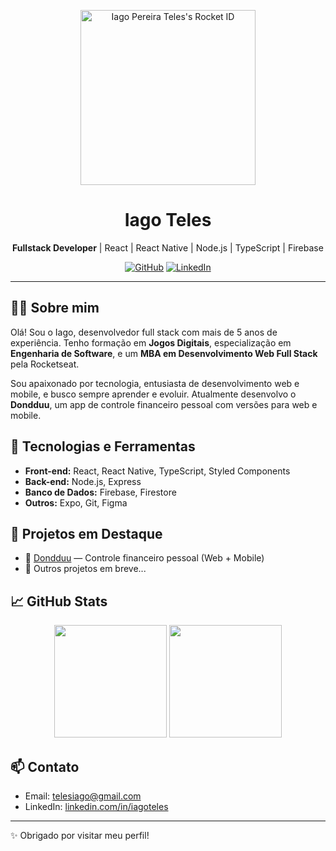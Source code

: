 
<!--
**telesiago/telesiago** is a ✨ _special_ ✨ repository because its `README.md` (this file) appears on your GitHub profile.

Here are some ideas to get you started:

- 🔭 I’m currently working on ...
- 🌱 I’m currently learning ...
- 👯 I’m looking to collaborate on ...
- 🤔 I’m looking for help with ...
- 💬 Ask me about ...
- 📫 How to reach me: ...
- 😄 Pronouns: ...
- ⚡ Fun fact: ...
-->
<p align="center">
<a href="https://app.rocketseat.com.br/me/telesiago"><img src="https://app.rocketseat.com.br/api/rocketid/share?slug=telesiago&type=card" width="280" alt="Iago Pereira Teles's Rocket ID"/></a>
</p>
<h1 align="center">Iago Teles</h1>
<p align="center">
  <b>Fullstack Developer</b> | React | React Native | Node.js | TypeScript | Firebase
</p>

<p align="center">
  <a href="https://github.com/telesiago"><img src="https://img.shields.io/github/followers/telesiago?label=Follow&style=social" alt="GitHub" /></a>
  <a href="https://www.linkedin.com/in/seulinkedin"><img src="https://img.shields.io/badge/LinkedIn-blue?style=flat&logo=linkedin" alt="LinkedIn" /></a>
</p>

---

## 👨‍💻 Sobre mim

Olá! Sou o Iago, desenvolvedor full stack com mais de 5 anos de experiência. Tenho formação em **Jogos Digitais**, especialização em **Engenharia de Software**, e um **MBA em Desenvolvimento Web Full Stack** pela Rocketseat.

Sou apaixonado por tecnologia, entusiasta de desenvolvimento web e mobile, e busco sempre aprender e evoluir. Atualmente desenvolvo o **Dondduu**, um app de controle financeiro pessoal com versões para web e mobile.

## 🚀 Tecnologias e Ferramentas

- **Front-end:** React, React Native, TypeScript, Styled Components
- **Back-end:** Node.js, Express
- **Banco de Dados:** Firebase, Firestore
- **Outros:** Expo, Git, Figma

## 💼 Projetos em Destaque

- 🔗 [Dondduu](https://github.com/telesiago/Dondduu) — Controle financeiro pessoal (Web + Mobile)
- 🧩 Outros projetos em breve...

## 📈 GitHub Stats

<p align="center">
  <img height="180em" src="https://github-readme-stats.vercel.app/api?username=telesiago&show_icons=true&theme=tokyonight" />
  <img height="180em" src="https://github-readme-stats.vercel.app/api/top-langs/?username=telesiago&layout=compact&theme=tokyonight" />
</p>

## 📫 Contato

- Email: telesiago@gmail.com
- LinkedIn: [linkedin.com/in/iagoteles](https://www.linkedin.com/in/iagoteles/)

---

✨ Obrigado por visitar meu perfil!

